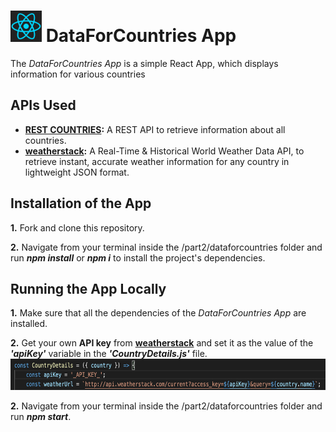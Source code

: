 <h1>
<img src="https://raw.githubusercontent.com/katerina-tziala/fullstackopen2019/master/documentation_images/react_logo.png" alt="react logo" width="50" height="50">
DataForCountries App<br/>
</h1>

The *DataForCountries App* is a simple React App, which displays information for various countries


## APIs Used

* [**REST COUNTRIES**](https://restcountries.eu)**:** A REST API to retrieve information about all countries.
* [**weatherstack**](https://weatherstack.com/)**:** A Real-Time & Historical World Weather Data API, to retrieve instant, accurate weather information for any country in lightweight JSON format.


## Installation of the App
**1.** Fork and clone this repository.

**2.** Navigate from your terminal inside the /part2/dataforcountries folder and run ***npm install*** or ***npm i*** to install the project's dependencies.

## Running the App Locally
**1.** Make sure that all the dependencies of the *DataForCountries App* are installed.

**2.** Get your own **API key** from [**weatherstack**](https://weatherstack.com/) and set it as the value of the ***'apiKey'*** variable in the ***'CountryDetails.js'*** file.<br/>
<img src="https://raw.githubusercontent.com/katerina-tziala/fullstackopen2019/master/documentation_images/dataforcountries_apiKey.png" alt="code snippet in CountryDetails component" width="auto" height="50">

**2.** Navigate from your terminal inside the /part2/dataforcountries folder and run ***npm start***.
